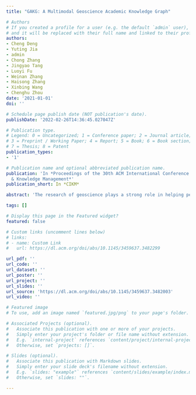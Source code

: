 ```yaml
---
title: "GAKG: A Multimodal Geoscience Academic Knowledge Graph"

# Authors
# If you created a profile for a user (e.g. the default `admin` user), write the username (folder name) here 
# and it will be replaced with their full name and linked to their profile.
authors:
- Cheng Deng
- Yuting Jia
- admin
- Chong Zhang
- Jingyao Tang
- Luoyi Fu
- Weinan Zhang
- Haisong Zhang
- Xinbing Wang
- Chenghu Zhou
date: '2021-01-01'
doi: ''

# Schedule page publish date (NOT publication's date).
publishDate: '2022-02-26T14:36:45.027047Z'

# Publication type.
# Legend: 0 = Uncategorized; 1 = Conference paper; 2 = Journal article;
# 3 = Preprint / Working Paper; 4 = Report; 5 = Book; 6 = Book section;
# 7 = Thesis; 8 = Patent
publication_types:
- '1'

# Publication name and optional abbreviated publication name.
publication: 'In *Proceedings of the 30th ACM International Conference on Information
  & Knowledge Management*'
publication_short: In *CIKM*

abstract: 'The research of geoscience plays a strong role in helping people gain a better understanding of the Earth. To effectively represent the knowledge from enormous geoscience research papers, knowledge graphs can be a powerful means. In the face of enormous geoscience research papers, knowledge graphs (KG) can be a powerful means to manage the relationships of data and integrate knowledge extracted from them. However, the existing geoscience KGs mainly focus on the external connection between concepts, whereas the potential abundant information contained in the internal multimodal data of the paper is largely overlooked for more fine-grained knowledge mining. To this end, we propose GAKG, a large-scale multimodal academic KG based on 1.12 million papers published in various geoscience-related journals. In addition to the bibliometrics elements, we also extracted the internal illustrations, tables, and text information of the articles, and dig out the knowledge entities of the papers and the era and spatial attributes of the articles, coupling multimodal academic data and features. Specifically, GAKG realizes knowledge entity extraction under our proposed Human-In-the-Loop framework, the novelty of which is to combine the techniques of machine reading and information retrieval with manual annotation of geoscientists in the loop. Considering the fact that literature of geoscience often contains more abundant illustrations and time scale information compared with that of other disciplines, we extract all the geographical information and era from the geoscience papers' text and illustrations, mapping papers to the atlas and chronology. Based on GAKG, we build several knowledge discovery benchmarks for finding geoscience communities and predicting potential links. GAKG and its services have been made publicly available and user-friendly.'

tags: []

# Display this page in the Featured widget?
featured: false

# Custom links (uncomment lines below)
# links:
# - name: Custom Link
#   url: https://dl.acm.org/doi/abs/10.1145/3459637.3482299

url_pdf: ''
url_code: ''
url_dataset: ''
url_poster: ''
url_project: ''
url_slides: ''
url_source: 'https://dl.acm.org/doi/abs/10.1145/3459637.3482003'
url_video: ''

# Featured image
# To use, add an image named `featured.jpg/png` to your page's folder. 

# Associated Projects (optional).
#   Associate this publication with one or more of your projects.
#   Simply enter your project's folder or file name without extension.
#   E.g. `internal-project` references `content/project/internal-project/index.md`.
#   Otherwise, set `projects: []`.

# Slides (optional).
#   Associate this publication with Markdown slides.
#   Simply enter your slide deck's filename without extension.
#   E.g. `slides: "example"` references `content/slides/example/index.md`.
#   Otherwise, set `slides: ""`.

---
```

